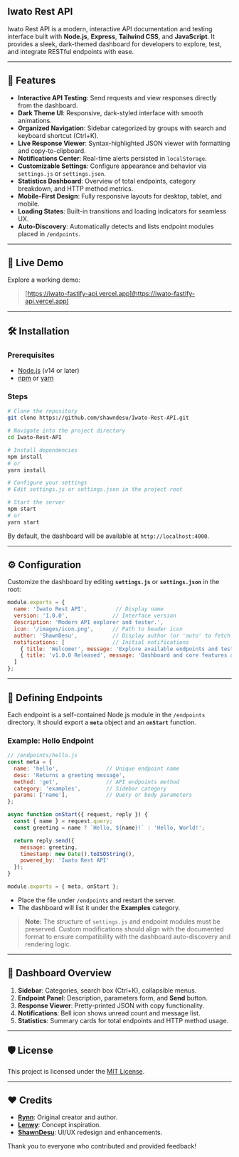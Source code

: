 ## Iwato Rest API

Iwato Rest API is a modern, interactive API documentation and testing interface built with **Node.js**, **Express**, **Tailwind CSS**, and **JavaScript**. It provides a sleek, dark-themed dashboard for developers to explore, test, and integrate RESTful endpoints with ease.

---

## 🚀 Features

* **Interactive API Testing**: Send requests and view responses directly from the dashboard.
* **Dark Theme UI**: Responsive, dark-styled interface with smooth animations.
* **Organized Navigation**: Sidebar categorized by groups with search and keyboard shortcut (Ctrl+K).
* **Live Response Viewer**: Syntax-highlighted JSON viewer with formatting and copy-to-clipboard.
* **Notifications Center**: Real-time alerts persisted in `localStorage`.
* **Customizable Settings**: Configure appearance and behavior via `settings.js` or `settings.json`.
* **Statistics Dashboard**: Overview of total endpoints, category breakdown, and HTTP method metrics.
* **Mobile-First Design**: Fully responsive layouts for desktop, tablet, and mobile.
* **Loading States**: Built-in transitions and loading indicators for seamless UX.
* **Auto-Discovery**: Automatically detects and lists endpoint modules placed in `/endpoints`.

---

## 🔗 Live Demo

Explore a working demo:

> [https://iwato-fastify-api.vercel.app](https://iwato-fastify-api.vercel.app)

---

## 🛠️ Installation

### Prerequisites

* [Node.js](https://nodejs.org/) (v14 or later)
* [npm](https://www.npmjs.com/) or [yarn](https://yarnpkg.com/)

### Steps

```bash
# Clone the repository
git clone https://github.com/shawndesu/Iwato-Rest-API.git

# Navigate into the project directory
cd Iwato-Rest-API

# Install dependencies
npm install
# or
yarn install

# Configure your settings
# Edit settings.js or settings.json in the project root

# Start the server
npm start
# or
yarn start
```

By default, the dashboard will be available at `http://localhost:4000`.

---

## ⚙️ Configuration

Customize the dashboard by editing **`settings.js`** or **`settings.json`** in the root:

```js
module.exports = {
  name: 'Iwato Rest API',         // Display name
  version: '1.0.0',              // Interface version
  description: 'Modern API explorer and tester.',
  icon: '/images/icon.png',      // Path to header icon
  author: 'ShawnDesu',           // Display author (or 'auto' to fetch from GitHub)
  notifications: [               // Initial notifications
    { title: 'Welcome!', message: 'Explore available endpoints and test them.' },
    { title: 'v1.0.0 Released', message: 'Dashboard and core features are live.' }
  ]
};
```

---

## 📄 Defining Endpoints

Each endpoint is a self-contained Node.js module in the `/endpoints` directory. It should export a **`meta`** object and an **`onStart`** function.

### Example: Hello Endpoint

```js
// /endpoints/hello.js
const meta = {
  name: 'hello',               // Unique endpoint name
  desc: 'Returns a greeting message',
  method: 'get',               // API endpoints method
  category: 'examples',        // Sidebar category
  params: ['name'],            // Query or body parameters
};

async function onStart({ request, reply }) {
  const { name } = request.query;
  const greeting = name ? `Hello, ${name}!` : 'Hello, World!';

  return reply.send({
    message: greeting,
    timestamp: new Date().toISOString(),
    powered_by: 'Iwato Rest API'
  });
}

module.exports = { meta, onStart };
```

* Place the file under `/endpoints` and restart the server.
* The dashboard will list it under the **Examples** category.

> **Note:** The structure of `settings.js` and endpoint modules must be preserved. Custom modifications should align with the documented format to ensure compatibility with the dashboard auto-discovery and rendering logic.

---

## 🎨 Dashboard Overview

1. **Sidebar**: Categories, search box (Ctrl+K), collapsible menus.
2. **Endpoint Panel**: Description, parameters form, and **Send** button.
3. **Response Viewer**: Pretty-printed JSON with copy functionality.
4. **Notifications**: Bell icon shows unread count and message list.
5. **Statistics**: Summary cards for total endpoints and HTTP method usage.

---

## 🛡️ License

This project is licensed under the [MIT License](LICENSE).

---

## ❤️ Credits

* **[Rynn](https://github.com/rynxzyy)**: Original creator and author.
* **[Lenwy](https://github.com/Lenwyy)**: Concept inspiration.
* **[ShawnDesu](https://github.com/shawndesu)**: UI/UX redesign and enhancements.

Thank you to everyone who contributed and provided feedback!
